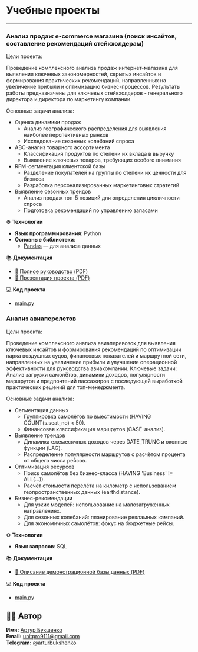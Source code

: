 # Учебные проекты
---
### __Анализ продаж e-commerce магазина (поиск инсайтов, составление рекомендаций стейкхолдерам)__

Цели проекта:

Проведение комплексного анализа продаж интернет-магазина для выявления ключевых закономерностей, скрытых инсайтов и формирования практических рекомендаций, направленных на увеличение прибыли и оптимизацию бизнес-процессов. Результаты работы предназначены для ключевых стейкхолдеров - генерального директора и директора по маркетингу компании.

Основные задачи анализа:

- Оценка динамики продаж
  - Анализ географического распределения для выявления наиболее перспективных рынков
  - Исследование сезонных колебаний спроса
- ABC-анализ товарного ассортимента
  - Классификация продуктов по степени их вклада в выручку
  - Выявление ключевых товаров, требующих особого внимания
- RFM-сегментация клиентской базы
  - Разделение покупателей на группы по степени их ценности для бизнеса
  - Разработка персонализированных маркетинговых стратегий
- Выявление сезонных трендов
  - Анализ продаж топ-5 позиций для определения цикличности спроса
  - Подготовка рекомендаций по управлению запасами

⚙️ __Технологии__  
- **Язык программирования**: Python  
- **Основные библиотеки**:  
  - [Pandas](https://pandas.pydata.org/) — для анализа данных  

📚 __Документация__
- [📄 Полное руководство (PDF)](https://github.com/abukshenko/abukshenko.github.io/blob/95358c0fc731cce548495a0480cef7e35953c6f7/e-commerce%20sales%20analysis/%D0%94%D0%BE%D0%BA%D1%83%D0%BC%D0%B5%D0%BD%D1%82%D0%B0%D1%86%D0%B8%D1%8F%20%D0%BA%20%D1%80%D0%B0%D0%B1%D0%BE%D1%82%D0%B5%20%D0%91%D1%83%D0%BA%D1%88%D0%B5%D0%BD%D0%BA%D0%BE.%D0%90.pdf)
- [🎤 Презентация проекта (PDF)](https://github.com/abukshenko/abukshenko.github.io/blob/d80c9bc008e1206f75b56a2fd0af39785c9f1a32/e-commerce%20sales%20analysis/%D0%9F%D1%80%D0%B5%D0%B7%D0%B5%D0%BD%D1%82%D0%B0%D1%86%D0%B8%D1%8F%20%D0%BA%20%D1%80%D0%B0%D0%B1%D0%BE%D1%82%D0%B5%20%D0%91%D1%83%D0%BA%D1%88%D0%B5%D0%BD%D0%BA%D0%BE.A.pdf)

💻 __Код проекта__
- [main.py](https://github.com/abukshenko/abukshenko.github.io/blob/8c85d64d2948d489cd38937b9d9767f98d90d825/e-commerce%20sales%20analysis/Final_Work_Bukshenko_A_DA_114.ipynb)




### __Анализ авиаперелетов__

Цели проекта:

Проведение комплексного анализа авиаперевозок для выявления ключевых инсайтов и формирования рекомендаций по оптимизации парка воздушных судов, финансовых показателей и маршрутной сети, направленных на увеличение прибыли и улучшение операционной эффективности для руководства авиакомпании. Ключевые задачи: Анализ загрузки самолётов, динамики доходов, популярности маршрутов и предпочтений пассажиров с последующей выработкой практических решений для топ-менеджмента.

Основные задачи анализа:

- Сегментация данных
  - Группировка самолётов по вместимости (HAVING COUNT(s.seat_no) < 50).
  - Финансовая классификация маршрутов (CASE-анализ).
- Выявление трендов
  - Динамика ежемесячных доходов через DATE_TRUNC и оконные функции (LAG).
  - Распределение популярности маршрутов с расчётом процента от общего числа рейсов.
- Оптимизация ресурсов
  - Поиск самолётов без бизнес-класса (HAVING 'Business' != ALL(...)).
  - Расчёт стоимости перелёта на километр с использованием геопространственных данных (earthdistance).
- Бизнес-рекомендации
  - Для узких моделей: использование на малозагруженных направлениях.
  - Для сезонных колебаний: планирование рекламных кампаний.
  - Для экономичных самолётов: фокус на бюджетные рейсы.


⚙️ __Технологии__  
- **Язык запросов**: SQL 

📚 __Документация__
- [📄 Описание демонстрационной базы данных (PDF)](https://github.com/abukshenko/Educational-projects/blob/9e656c38b86e45b159f0f52d9f3edcc78742f571/analysis%20of%20air%20travel/description%20of%20the%20training%20base.pdf)

💻 __Код проекта__
- [main.py](https://github.com/abukshenko/Educational-projects/blob/9e656c38b86e45b159f0f52d9f3edcc78742f571/analysis%20of%20air%20travel/analysis%20of%20air%20travel.pdf)



## 👨‍💻 Автор
**Имя:** [Артур Букшенко](https://github.com/abukshenko)  
**Email:** [unitpro9111@gmail.com](mailto:unitpro9111@gmail.com)  
**Telegram:** [@arturbukshenko](https://t.me/arturbukshenko) 
